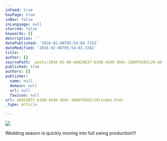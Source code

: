 ```yaml
---
inFeed: true
hasPage: true
inNav: false
inLanguage: null
starred: false
keywords: []
description: ''
datePublished: '2016-02-08T05:54:04.725Z'
dateModified: '2016-02-08T05:54:02.336Z'
title: ''
author: []
sourcePath: _posts/2016-02-08-a0d2d837-b1d8-4540-9b0c-18b0fb565c29.md
published: true
authors: []
publisher:
  name: null
  domain: null
  url: null
  favicon: null
url: a0d2d837-b1d8-4540-9b0c-18b0fb565c29/index.html
_type: Article

---
```

![](https://the-grid-user-content.s3-us-west-2.amazonaws.com/db08df2c-a849-4352-a4ec-f25af295df3d.jpg)

Wedding season is quickly moving into full swing production!!!